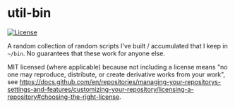 # util-bin
[![License](https://img.shields.io/:license-apache-blue.svg)](http://www.apache.org/licenses/LICENSE-2.0.html)

A random collection of random scripts I've built / accumulated that I keep in `~/bin`.
No guarantees that these work for anyone else.

MIT licensed (where applicable) because not including a license means "no one may reproduce,
distribute, or create derivative works from your work", see 
https://docs.github.com/en/repositories/managing-your-repositorys-settings-and-features/customizing-your-repository/licensing-a-repository#choosing-the-right-license.
